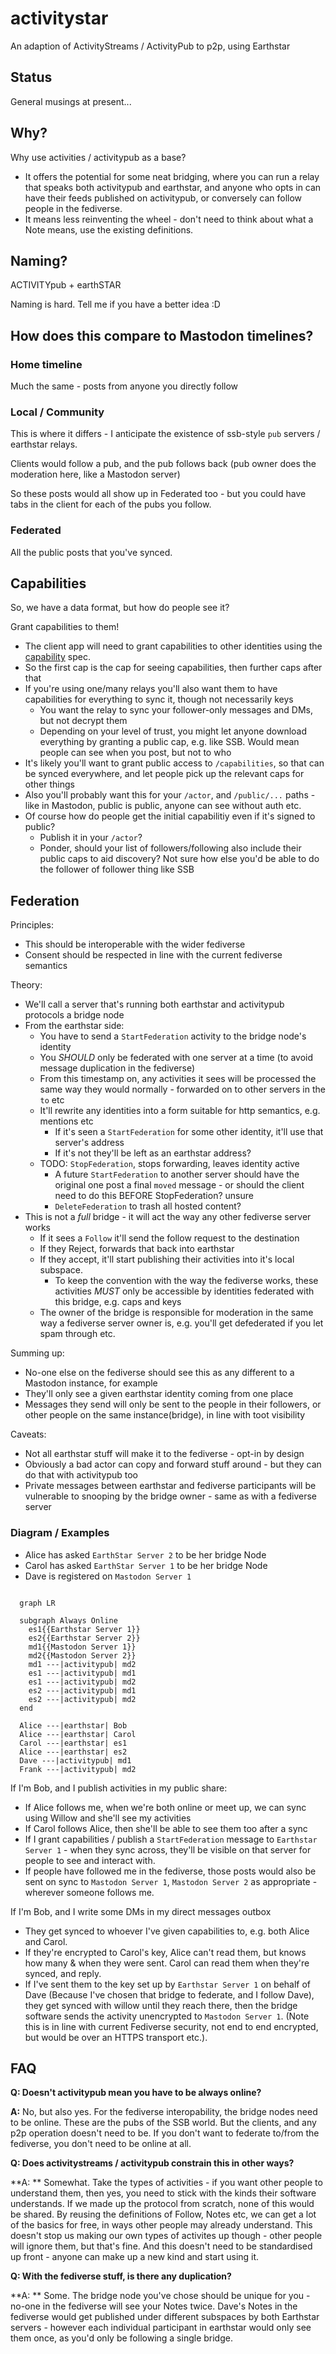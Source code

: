 # activitystar
An adaption of ActivityStreams / ActivityPub to p2p, using Earthstar

## Status

General musings at present...

## Why?

Why use activities / activitypub as a base?
- It offers the potential for some neat bridging, where you can run a relay that speaks both activitypub and earthstar, and anyone who opts in can have their feeds published on activitypub, or conversely can follow people in the fediverse.
- It means less reinventing the wheel - don't need to think about what a Note means, use the existing definitions.

## Naming?

ACTIVITYpub + earthSTAR

Naming is hard. Tell me if you have a better idea :D

## How does this compare to Mastodon timelines?

### Home timeline

Much the same - posts from anyone you directly follow

### Local / Community

This is where it differs - I anticipate the existence of ssb-style `pub` servers / earthstar relays.

Clients would follow a pub, and the pub follows back (pub owner does the moderation here, like a Mastodon server)

So these posts would all show up in Federated too - but you could have tabs in the client for each of the pubs you follow.

### Federated

All the public posts that you've synced.

## Capabilities

So, we have a data format, but how do people see it?

Grant capabilities to them!

- The client app will need to grant capabilities to other identities using the [capability](https://github.com/earthstar-project/application-formats/pull/6) spec.
- So the first cap is the cap for seeing capabilities, then further caps after that
- If you're using one/many relays you'll also want them to have capabilities for everything to sync it, though not necessarily keys
  - You want the relay to sync your follower-only messages and DMs, but not decrypt them
  - Depending on your level of trust, you might let anyone download everything by granting a public cap, e.g. like SSB. Would mean people can see when you post, but not to who
- It's likely you'll want to grant public access to `/capabilities`, so that can be synced everywhere, and let people pick up the relevant caps for other things
- Also you'll probably want this for your `/actor`, and `/public/...` paths - like in Mastodon, public is public, anyone can see without auth etc.
- Of course how do people get the initial capabilitiy even if it's signed to public?
  - Publish it in your `/actor`?
  - Ponder, should your list of followers/following also include their public caps to aid discovery? Not sure how else you'd be able to do the follower of follower thing like SSB

## Federation

Principles:
- This should be interoperable with the wider fediverse
- Consent should be respected in line with the current fediverse semantics

Theory:
- We'll call a server that's running both earthstar and activitypub protocols a bridge node
- From the earthstar side:
  - You have to send a `StartFederation` activity to the bridge node's identity
  - You _SHOULD_ only be federated with one server at a time (to avoid message duplication in the fediverse)
  - From this timestamp on, any activities it sees will be processed the same way they would normally - forwarded on to other servers in the `to` etc
  - It'll rewrite any identities into a form suitable for http semantics, e.g. mentions etc
    - If it's seen a `StartFederation` for some other identity, it'll use that server's address
    - If it's not they'll be left as an earthstar address?
  - TODO: `StopFederation`, stops forwarding, leaves identity active
    - A future `StartFederation` to another server should have the original one post a final `moved` message - or should the client need to do this BEFORE StopFederation? unsure
    - `DeleteFederation` to trash all hosted content?
- This is not a _full_ bridge - it will act the way any other fediverse server works
  - If it sees a `Follow` it'll send the follow request to the destination
  - If they Reject, forwards that back into earthstar
  - If they accept, it'll start publishing their activities into it's local subspace.
    - To keep the convention with the way the fediverse works, these activities _MUST_ only be accessible by identities federated with this bridge, e.g. caps and keys
  - The owner of the bridge is responsible for moderation in the same way a fediverse server owner is, e.g. you'll get defederated if you let spam through etc.

Summing up:
- No-one else on the fediverse should see this as any different to a Mastodon instance, for example
- They'll only see a given earthstar identity coming from one place
- Messages they send will only be sent to the people in their followers, or other people on the same instance(bridge), in line with toot visibility

Caveats:
- Not all earthstar stuff will make it to the fediverse - opt-in by design
- Obviously a bad actor can copy and forward stuff around - but they can do that with activitypub too
- Private messages between earthstar and fediverse participants will be vulnerable to snooping by the bridge owner - same as with a fediverse server

### Diagram / Examples

- Alice has asked `EarthStar Server 2` to be her bridge Node
- Carol has asked `EarthStar Server 1` to be her bridge Node
- Dave is registered on `Mastodon Server 1`

```mermaid

  graph LR

  subgraph Always Online
    es1{{Earthstar Server 1}}
    es2{{Earthstar Server 2}}
    md1{{Mastodon Server 1}}
    md2{{Mastodon Server 2}}
    md1 ---|activitypub| md2
    es1 ---|activitypub| md1
    es1 ---|activitypub| md2
    es2 ---|activitypub| md1
    es2 ---|activitypub| md2
  end

  Alice ---|earthstar| Bob
  Alice ---|earthstar| Carol
  Carol ---|earthstar| es1
  Alice ---|earthstar| es2
  Dave ---|activitypub| md1
  Frank ---|activitypub| md2

```

If I'm Bob, and I publish activities in my public share:
- If Alice follows me, when we're both online or meet up, we can sync using Willow and she'll see my activities
- If Carol follows Alice, then she'll be able to see them too after a sync
- If I grant capabilities / publish a  `StartFederation` message to `Earthstar Server 1` - when they sync across, they'll be visible on that server for people to see and interact with.
- If people have followed me in the fediverse, those posts would also be sent on sync to `Mastodon Server 1`, `Mastodon Server 2` as appropriate - wherever someone follows me.

If I'm Bob, and I write some DMs in my direct messages outbox
- They get synced to whoever I've given capabilities to, e.g. both Alice and Carol.
- If they're encrypted to Carol's key, Alice can't read them, but knows how many & when they were sent. Carol can read them when they're synced, and reply.
- If I've sent them to the key set up by `Earthstar Server 1` on behalf of Dave (Because I've chosen that bridge to federate, and I follow Dave), they get synced with willow until they reach there, then the bridge software sends the activity unencrypted to `Mastodon Server 1`. (Note this is in line with current Fediverse security, not end to end encrypted, but would be over an HTTPS transport etc.).


## FAQ

**Q: Doesn't activitypub mean you have to be always online?**

**A:** No, but also yes. For the fediverse interopability, the bridge nodes need to be online. These are the pubs of the SSB world. But the clients, and any p2p operation doesn't need to be. If you don't want to federate to/from the fediverse, you don't need to be online at all.

**Q: Does activitystreams / activitypub constrain this in other ways?**

**A: ** Somewhat. Take the types of activities - if you want other people to understand them, then yes, you need to stick with the kinds their software understands. If we made up the protocol from scratch, none of this would be shared. By reusing the definitions of Follow, Notes etc, we can get a lot of the basics for free, in ways other people may already understand. This doesn't stop us making our own types of activites up though - other people will ignore them, but that's fine. And this doesn't need to be standardised up front - anyone can make up a new kind and start using it.

**Q: With the fediverse stuff, is there any duplication?**

**A: ** Some. The bridge node you've chose should be unique for you - no-one in the fediverse will see your Notes twice. Dave's Notes in the fediverse would get published under different subspaces by both Earthstar servers - however each individual participant in earthstar would only see them once, as you'd only be following a single bridge.
